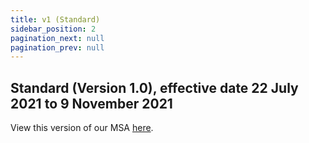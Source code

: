```yaml
---
title: v1 (Standard)
sidebar_position: 2
pagination_next: null
pagination_prev: null
---
```


## Standard (Version 1.0),  effective date 22 July 2021 to 9 November 2021

View this version of our MSA [here](https://www.codat.io/msa-22july21/).
